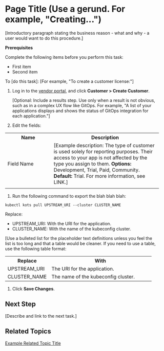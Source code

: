 # Page Title (Use a gerund. For example, "Creating...")

<!-- This template is used for a single procedures. For a workflow that contains multiple procedures/tasks, use the process/multiple procedure template.-->

[Introductory paragraph stating the business reason - what and why - a user would want to do this procedure.]

**Prerequisites**

Complete the following items before you perform this task:
* First item
* Second item

To [do this task]: [For example, "To create a customer license:"]

1. Log in to the [vendor portal](https://vendor.replicated.com), and click **Customer > Create Customer**.

   [Optional: Include a results step. Use only when a result is not obvious, such as in a complex UX flow like GitOps. For example, "A list of your applications displays and shows the status of GitOps integration for each application."]

1. Edit the fields:

  <table>
    <tr>
      <th width="30%">Name</th>
      <th width="70%">Description</th>
    </tr>
    <tr>
      <td>Field Name</td>
      <td>[Example description: The type of customer is used solely for reporting purposes. Their access to your app is not affected by the type you assign to them. <strong>Options:</strong> Development, Trial, Paid, Community. <strong>Default:</strong> Trial. For more information, see LINK.]</td>
    </tr>
    <tr>
      <td></td>
      <td></td>
    </tr>
  </table>

1. Run the following command to export the blah blah blah:

  ```
  kubectl kots pull UPSTREAM_URI --cluster CLUSTER_NAME
  ```

  Replace:

  - UPSTREAM_URI: With the URI for the application.
  - CLUSTER_NAME: With the name of the kubeconfig cluster.


  [Use a bulleted list for the placeholder text definitions unless you feel the list is too long and that a table would be cleaner. If you need to use a table, use the following table format:

  <table>
    <tr>
      <th width="30%">Replace</th>
      <th width="70%">With</th>
    </tr>
    <tr>
      <td>UPSTREAM_URI</td>
      <td>The URI for the application.</td>
    </tr>
    <tr>
      <td>CLUSTER_NAME</td>
      <td>The name of the kubeconfig cluster.</td>
    </tr>
  </table>

1. Click **Save Changes**.

## Next Step

[Describe and link to the next task.]

## Related Topics

<!-- Be judicious. Only include this section if the topics are truly related to this procedure and have a specific purpose/goal for including it here instead of as a cross-reference.

* Do not use an intro sentence
* Should be a bulleted list only if there is more than one link
* Use the actual topic name with a hyperlink
* Keep the list short
* Should only link to topics on docs.replicated.com, or Replicated blogs/articles
-->

[Example Related Topic Title](https://docs.replicated.com)
